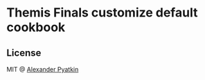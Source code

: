 # Themis Finals customize default cookbook

## License
MIT @ [Alexander Pyatkin](https://github.com/aspyatkin)
